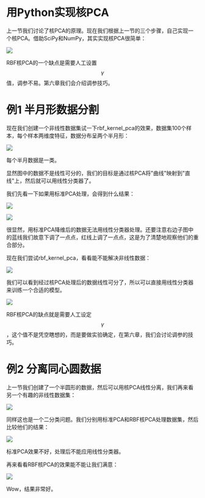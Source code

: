# 用Python实现核PCA





上一节我们讨论了核PCA的原理。现在我们根据上一节的三个步骤，自己实现一个核PCA。借助SciPy和NumPy，其实实现核PCA很简单：


![](https://ooo.0o0.ooo/2016/06/24/576dee1658b5a.png)




RBF核PCA的一个缺点是需要人工设置$$\gamma$$值，调参不易。第六章我们会介绍调参技巧。



# 例1 半月形数据分割

现在我们创建一个非线性数据集试一下rbf_kernel_pca的效果，数据集100个样本，每个样本两维度特征，数据分布呈两个半月形：

![](https://ooo.0o0.ooo/2016/06/25/576e36b4e77e4.png)


每个半月数据是一类。

显然图中的数据不是线性可分的，我们的目标是通过核PCA将"曲线"映射到"直线"上，然后就可以用线性分类器了。

我们先看一下如果用标准PCA处理，会得到什么结果：


![](https://ooo.0o0.ooo/2016/06/25/576e44a6a45dc.png)

![](https://ooo.0o0.ooo/2016/06/25/576e44cbd28ac.png)

很显然，用标准PCA降维后的数据无法用线性分类器处理。还要注意右边子图中的蓝线我们故意下调了一点点，红线上调了一点点，这是为了清楚地观察他们的重合部分。

现在我们尝试rbf_kernel_pca，看看能不能解决非线性数据：











![](https://ooo.0o0.ooo/2016/06/26/5770947b5b60d.png)



我们可以看到经过核PCA处理后的数据线性可分了，所以可以直接用线性分类器来训练一个合适的模型。

![](https://ooo.0o0.ooo/2016/06/26/5770949508c3b.png)

RBF核PCA的缺点就是需要人工设定$$\gamma$$，这个值不是凭空瞎想的，而是要做实验确定，在第六章，我们会讨论调参的技巧。



# 例2 分离同心圆数据


上一节我们创建了一个半圆形的数据，然后可以用核PCA线性分离，我们再来看另一个有趣的非线性数据集：


![](https://ooo.0o0.ooo/2016/06/26/5770960725468.png)



同样这也是一个二分类问题。我们分别用标准PCA和RBF核PCA处理数据集，然后比较他们的结果：

![](https://ooo.0o0.ooo/2016/06/26/577096fe1b736.png)

标准PCA效果不好，处理后不能应用线性分类器。

再来看看RBF核PCA的效果能不能让我们满意：

![](https://ooo.0o0.ooo/2016/06/26/577097857ffcc.png)




Wow，结果非常好。






